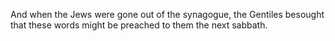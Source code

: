 And when the Jews were gone out of the synagogue, the Gentiles besought that these words might be preached to them the next sabbath.
